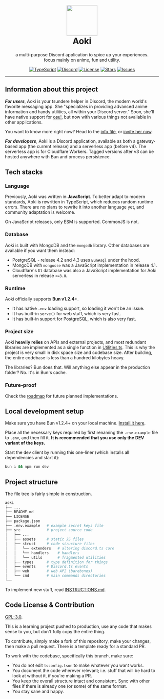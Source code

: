 <h1 align="center"><img src='https://i.imgur.com/Nar1fRE.png' height='100'><br>Aoki</br></h1>
<p align="center">a multi-purpose Discord application to spice up your experiences.<br>focus mainly on anime, fun and utility.</br></p>

<div align="center">

[![TypeScript](https://img.shields.io/badge/TypeScript-007ACC?style=for-the-badge&logo=typescript&logoColor=white)](https://www.typescriptlang.org)
[![Discord](https://img.shields.io/badge/Discord-5865F2?style=for-the-badge&logo=discord&logoColor=white)](https://discord.com/oauth2/authorize?client_id=704992714109878312)
[![License](https://img.shields.io/github/license/ProjectMewo/Aoki?style=for-the-badge)](https://github.com/ProjectMewo/Aoki/blob/main/LICENSE)
[![Stars](https://img.shields.io/github/stars/ProjectMewo/Aoki?style=for-the-badge)](https://github.com/ProjectMewo/Aoki/stargazers)
[![Issues](https://img.shields.io/github/issues/ProjectMewo/Aoki?style=for-the-badge)](https://github.com/ProjectMewo/Aoki/issues)

</div>

---
## Information about this project

***For users***, Aoki is your tsundere helper in Discord, the modern world's favorite messaging app. She "specializes in providing advanced anime information and handy utilities, all within your Discord server." Soon, she'll have native support for [osu!](https://osu.ppy.sh), but now with various things not available in other applications.

You want to know more right now? Head to the [info file](/INFO.md), or [invite her now](https://discord.com/oauth2/authorize?client_id=704992714109878312).

***For developers***, Aoki is a Discord application, available as both a gateway-based app (the current release) and a serverless app (before v4). The serverless app is for Cloudflare Workers. Tagged versions after v3 can be hosted anywhere with Bun and process persistence.

## Tech stacks
### Language
Previously, Aoki was written in **JavaScript**. To better adapt to modern standards, Aoki is rewritten in TypeScript, which reduces random runtime errors. There are no plans to rewrite it into another language yet, and community adaptation is welcome.

On JavaScript releases, only ESM is supported. CommonJS is not.

### Database
Aoki is built with MongoDB and the `mongodb` library. Other databases are available if you want them instead:
- PostgreSQL - release 4.2 and 4.3 uses `Bun#sql` under the hood.
- MongoDB with `mongoose` was a JavaScript implementation in release 4.1.
- Cloudflare's `D1` database was also a JavaScript implementation for Aoki serverless in release `<=3.0`.

### Runtime
Aoki officially supports **Bun v1.2.4+**.
- It has native `.env` loading support, so loading it won't be an issue.
- It has built-in `serve()` for web stuff, which is very fast.
- It has built-in support for PostgreSQL, which is also very fast.

### Project size
Aoki **heavily relies** on APIs and external projects, and most redundant libraries are implemented as a single function in [Utilities.ts](/src/struct/Utilities.ts). This is why the project is very small in disk space size and codebase size. After building, the entire codebase is less than a hundred kilobytes heavy.

The libraries? Bun does that. Will anything else appear in the production folder? No. It's in Bun's cache.

### Future-proof
Check the [roadmap](#6) for future planned implementations.

## Local development setup
Make sure you have Bun v1.2.4+ on your local machine. [Install it here](https://bun.sh).

Place all the necessary keys required by first renaming the `.env.example` file to `.env`, and then fill it. **It is recommended that you use only the DEV variant of the keys.**

Start the dev client by running this one-liner (which installs all dependencies and start it):
```bash
bun i && npm run dev
```

## Project structure
The file tree is fairly simple in construction.
```bash
aoki
├── ...
├── README.md
├── LICENSE
├── package.json
├── .env.example   # example secret keys file
├── src            # project source code
│   ├── ...
│   ├── assets     # static JS files
│   ├── struct     # code structure files
│   │   └── extenders   # altering discord.ts core
│   │   └── handlers    # handlers
│   │   └── utils       # fragmented utilities
│   ├── types      # type definition for things
│   ├── events     # Discord.ts events
│   ├── web        # web API (barebones)
│   └── cmd        # main commands directories
└── 
```
To implement new stuff, read [INSTRUCTIONS.md](/INSTRUCTIONS.md).

## Code License & Contribution
[GPL-3.0](/LICENSE).

This is a learning project pushed to production, use any code that makes sense to you, but don't fully copy the entire thing.

To contribute, simply make a fork of this repository, make your changes, then make a pull request. There is a template ready for a standard PR.

To work with the codebase, specifically this branch, make sure:
- You do not edit `tsconfig.tson` to make whatever you want works.
- You document the code wherever relevant; i.e. stuff that will be hard to look at without it, if you're making a PR.
- You keep the overall structure intact and consistent. Sync with other files if there is already one (or some) of the same format.
- You stay sane and happy.